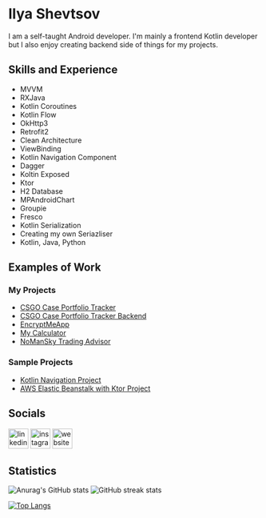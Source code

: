 # Ilya Shevtsov
I am a self-taught Android developer. I'm mainly a frontend Kotlin developer but I also enjoy creating backend side of things for my projects. 

## Skills and Experience

- MVVM
- RXJava 
- Kotlin Coroutines
- Kotlin Flow
- OkHttp3
- Retrofit2
- Clean Architecture
- ViewBinding
- Kotlin Navigation Component 
- Dagger
- Koltin Exposed
- Ktor
- H2 Database
- MPAndroidChart
- Groupie
- Fresco
- Kotlin Serialization
- Creating my own Seriazliser
- Kotlin, Java, Python

## Examples of Work
### My Projects
- [CSGO Case Portfolio Tracker](https://github.com/ilya-shevtsov/CSGOCasesWatcherApp)
- [CSGO Case Portfolio Tracker Backend](https://github.com/ilya-shevtsov/CSGOCasesWatcherAppServer)
- [EncryptMeApp](https://github.com/ilya-shevtsov/EncryptMeApp)
- [My Calculator](https://github.com/ilya-shevtsov/MyCalculator)
- [NoManSky Trading Advisor](https://github.com/ilya-shevtsov/NoManSkyTradingAdvisor)
### Sample Projects
- [Kotlin Navigation Project](https://github.com/ilya-shevtsov/Kotlin-Navigation-Project)
- [AWS Elastic Beanstalk with Ktor Project](https://github.com/ilya-shevtsov/AWS-Elastic-Beanstalk-Ktor-Sample-Project)

## Socials

[<img src='https://cdn.jsdelivr.net/npm/simple-icons@3.0.1/icons/linkedin.svg' alt='linkedin' height='40'>](https://www.linkedin.com/in/ilya-shevtsov-155181201/)  [<img src='https://cdn.jsdelivr.net/npm/simple-icons@3.0.1/icons/instagram.svg' alt='instagram' height='40'>](https://www.instagram.com/princeofroyalnothing/)  [<img src='https://cdn.jsdelivr.net/npm/simple-icons@3.0.1/icons/icloud.svg' alt='website' height='40'>](https://www.ilya-shevtsov.com/blog)  

## Statistics
![Anurag's GitHub stats](https://github-readme-stats.vercel.app/api?username=ilya-shevtsov&count_private=true&show_icons=true)
![GitHub streak stats](https://github-readme-streak-stats.herokuapp.com/?user=ilya-shevtsov)

[![Top Langs](https://github-readme-stats.vercel.app/api/top-langs/?username=ilya-shevtsov&layout=compact)](https://github.com/anuraghazra/github-readme-stats)
